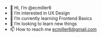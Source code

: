 - 👋 Hi, I’m @ecmiller6
- 👀 I’m interested in UX Design
- 🌱 I’m currently learning Frontend Basics
- 💞️ I’m looking to learn new things
- 📫 How to reach me ecmiller6@gmail.com

<!---
ecmiller6/ecmiller6 is a ✨ special ✨ repository because its `README.md` (this file) appears on your GitHub profile.
You can click the Preview link to take a look at your changes.
--->
